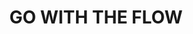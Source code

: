 ---
pid: ch886
title: GO WITH THE FLOW
location_transcription: Schuylkill River
coordinates: "[-75.199518782528, 39.991556728003]"
zipcode: H3V1G7
gen_neighborhood: 
neighborhood: 
outside_phl: Montreal, Quebec CA
age: '24'
age_range: 20-29
instagram: 
image_file_name: ch_886.jpg
proposal_transcription: A series of inter-connected statues in the Schuylkill, representing
  diverse figures in Philadelphia history; these figures can be chosen by community
  votes+include different racial+ethnic communities
topic: Person,History
topic_summary: 0, 0, 0, 0
type: Sculpture Statue
keywords_other: schuylkill, diversity
credit: 
image_labels: 
twitter: 
facebook: 
permalink: "/monuments/ch886/"
layout: item-page
---